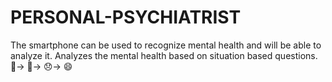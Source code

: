 # PERSONAL-PSYCHIATRIST
The smartphone can be used to recognize mental health and will be able to analyze it. Analyzes the mental health based on situation based questions.
📴-> 🧠-> 😞-> 😄
